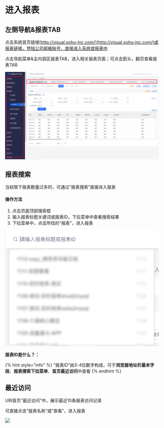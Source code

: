 # 进入报表

## 左侧导航&报表TAB <a id="zuo-ce-dao-hang-bao-biao-tab"></a>

点击系统首页链接[http://visual.sohu-inc.com/](http://visual.sohu-inc.com/)或报表链接，登陆公司邮箱账号，直接进入系统或报表中

点击导航菜单&主内容区报表TAB，进入相关报表页面；可点击箭头，翻页查看报表TAB

![](../.gitbook/assets/image.png)

## 报表搜索 <a id="bao-biao-sou-suo"></a>

当权限下报表数量过多时，可通过“报表搜索”直接进入报表

#### 操作方法

1. 点击页面顶部搜索框
2. 输入报表标题关键词或报表ID，下拉菜单中查看搜索结果
3. 下拉菜单中，点击所找的“报表”，进入报表

![](../.gitbook/assets/bao-biao-sou-suo-shuo-ming.png)

**报表ID是什么？：**

{% hint style="info" %}
“报表ID”由3-4位数字构成，可于**浏览器地址栏最末字段**、**报表搜索下拉菜单**、**首页最近访问**中查看 
{% endhint %}



## 最近访问 <a id="zui-jin-fang-wen"></a>

UBI首页“最近访问“中，展示最近10条报表访问记录

可直接点击“报表名称”或“查看”，进入报表

![](https://blobscdn.gitbook.com/v0/b/gitbook-28427.appspot.com/o/assets%2F-LTQtXHK286asM0PMes5%2F-LU3VRlIeyG-oagwfpPh%2F-LU3V2qRlq1WY-JTaK3W%2F%E6%9C%80%E8%BF%91%E8%AE%BF%E9%97%AE%E8%AF%B4%E6%98%8E.png?alt=media&token=b17be170-7984-4b8f-86cd-7e3ad5608e93)

